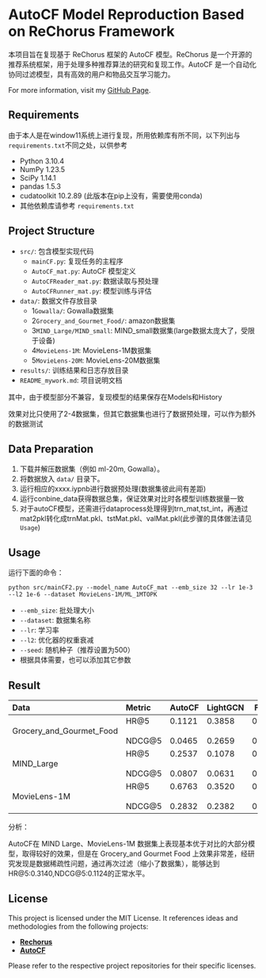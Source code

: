 # AutoCF Model Reproduction Based on ReChorus Framework

本项目旨在复现基于 ReChorus 框架的 AutoCF 模型。ReChorus 是一个开源的推荐系统框架，用于处理多种推荐算法的研究和复现工作。AutoCF 是一个自动化协同过滤模型，具有高效的用户和物品交互学习能力。

For more information, visit my [GitHub Page](https://github.com/zengjunc).

## Requirements

由于本人是在window11系统上进行复现，所用依赖库有所不同，以下列出与`requirements.txt`不同之处，以供参考
- Python 3.10.4
- NumPy 1.23.5
- SciPy 1.14.1
- pandas 1.5.3
- cudatoolkit 10.2.89 (此版本在pip上没有，需要使用conda)
- 其他依赖库请参考 `requirements.txt`

## Project Structure

- `src/`: 包含模型实现代码
  - `mainCF.py`: 复现任务的主程序
  - `AutoCF_mat.py`: AutoCF 模型定义
  - `AutoCFReader_mat.py`: 数据读取与预处理
  - `AutoCFRunner_mat.py`: 模型训练与评估
- `data/`: 数据文件存放目录
  - 1`Gowalla/`: Gowalla数据集
  - 2`Grocery_and_Gourmet_Food/`: amazon数据集
  - 3`MIND_Large/MIND_small`: MIND_small数据集(large数据太庞大了，受限于设备)
  - 4`MovieLens-1M`: MovieLens-1M数据集
  - 5`MovieLens-20M`: MovieLens-20M数据集
- `results/`: 训练结果和日志存放目录
- `README_mywork.md`: 项目说明文档

其中，由于模型部分不兼容，复现模型的结果保存在Models和History

效果对比只使用了2-4数据集，但其它数据集也进行了数据预处理，可以作为额外的数据测试

## Data Preparation

1. 下载并解压数据集（例如 ml-20m, Gowalla）。
2. 将数据放入 `data/` 目录下。
3. 运行相应的xxxx.iypnb进行数据预处理(数据集彼此间有差距)
4. 运行conbine_data获得数据总集，保证效果对比时各模型训练数据量一致
5. 对于autoCF模型，还需进行dataprocess处理得到trn_mat,tst_int，再通过mat2pkl转化成trnMat.pkl、tstMat.pkl、valMat.pkl(此步骤的具体做法请见`Usage`)

## Usage

运行下面的命令：
```
python src/mainCF2.py --model_name AutoCF_mat --emb_size 32 --lr 1e-3 --l2 1e-6 --dataset MovieLens-1M/ML_1MTOPK
```

- `--emb_size`: 批处理大小
- `--dataset`: 数据集名称
- `--lr`: 学习率
- `--l2`: 优化器的权重衰减
- `--seed`: 随机种子（推荐设置为500）
- 根据具体需要，也可以添加其它参数

## Result

| Data                     | Metric                | AutoCF                 | LightGCN               | FPMC                   | SLRPlus                | GRU4Rec                | NeuMF                  |
|:-------------------------|:----------------------|------------------------|------------------------|------------------------|------------------------|------------------------|------------------------|
| Grocery_and_Gourmet_Food | HR@5</br><br/>NDCG@5  | 0.1121</br><br/>0.0465 | 0.3858</br><br/>0.2659 | 0.3409</br><br/>0.2606 | 0.3242</br><br/>0.2249 | 0.3682</br><br/>0.2616 | 0.3261</br><br/>0.2242 |
| MIND_Large               | HR@5</br><br/>NDCG@5  | 0.2537</br><br/>0.0807 | 0.1078</br><br/>0.0631 | 0.1804</br><br/>0.1207 | 0.1098</br><br/>0.0716 | 0.2010</br><br/>0.1221 | 0.1020</br><br/>0.0638 |
| MovieLens-1M             | HR@5</br><br/>NDCG@5  | 0.6763</br><br/>0.2832 | 0.3520</br><br/>0.2382 | 0.4181</br><br/>0.2939 | 0.3693</br><br/>0.2455 | 0.4167</br><br/>0.2859 | 0.3319</br><br/>0.2277 |

分析：

AutoCF在 MIND Large、MovieLens-1M 数据集上表现基本优于对比的大部分模型，取得较好的效果，但是在 Grocery_and Gourmet Food 上效果非常差，经研究发现是数据稀疏性问题，通过再次过滤（缩小了数据集），能够达到HR@5:0.3140,NDCG@5:0.1124的正常水平。

## License

This project is licensed under the MIT License. It references ideas and methodologies from the following projects:

- **[Rechorus](https://github.com/THUwangcy/ReChorus)**
- **[AutoCF](https://github.com/HKUDS/AutoCF)**

Please refer to the respective project repositories for their specific licenses.
